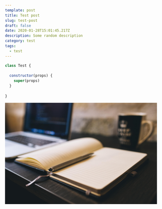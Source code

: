 ```yaml
---
template: post
title: Test post
slug: test-post
draft: false
date: 2020-01-28T15:01:45.217Z
description: Some random description
category: test
tags:
  - test
---
```

```javascript
class Test {

  constructor(props) {
    super(props)
  }
  
}
```

![test](/media/image-2.jpg "test")
